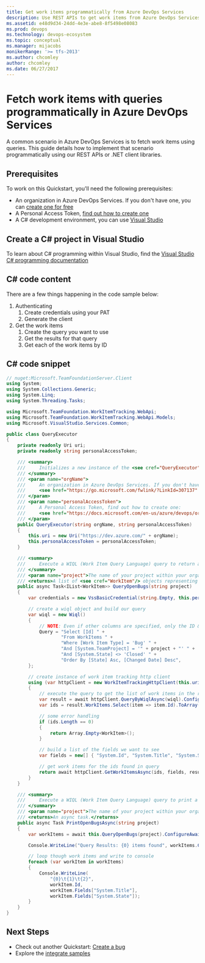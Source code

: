 ```yaml
---
title: Get work items programmatically from Azure DevOps Services
description: Use REST APIs to get work items from Azure DevOps Services with queries in your own custom apps.
ms.assetid: e48d9d34-24dd-4e3e-abe8-8f5498e08083
ms.prod: devops
ms.technology: devops-ecosystem
ms.topic: conceptual
ms.manager: mijacobs
monikerRange: '>= tfs-2013'
ms.author: chcomley
author: chcomley
ms.date: 06/27/2017
---
```


# Fetch work items with queries programmatically in Azure DevOps Services

A common scenario in Azure DevOps Services is to fetch work items using queries. This guide details how to implement that scenario programmatically using our REST APIs or .NET client libraries. 

## Prerequisites
To work on this Quickstart, you'll need the following prerequisites:

* An organization in Azure DevOps Services. If you don't have one, you can [create one for free](https://go.microsoft.com/fwlink/?LinkId=307137)
* A Personal Access Token, [find out how to create one](../../organizations/accounts/use-personal-access-tokens-to-authenticate.md)
* A C# development environment, you can use [Visual Studio](https://visualstudio.microsoft.com/vs/)

## Create a C# project in Visual Studio

To learn about C# programming within Visual Studio, find the [Visual Studio C# programming documentation](/dotnet/csharp/programming-guide/inside-a-program/)

## C# code content
There are a few things happening in the code sample below:

1. Authenticating
   1. Create credentials using your PAT
   2. Generate the client
2. Get the work items
   1. Create the query you want to use
   2. Get the results for that query
   3. Get each of the work items by ID

## C# code snippet
```cs
// nuget:Microsoft.TeamFoundationServer.Client
using System;
using System.Collections.Generic;
using System.Linq;
using System.Threading.Tasks;

using Microsoft.TeamFoundation.WorkItemTracking.WebApi;
using Microsoft.TeamFoundation.WorkItemTracking.WebApi.Models;
using Microsoft.VisualStudio.Services.Common;

public class QueryExecutor
{
    private readonly Uri uri;
    private readonly string personalAccessToken;

    /// <summary>
    ///     Initializes a new instance of the <see cref="QueryExecutor" /> class.
    /// </summary>
    /// <param name="orgName">
    ///     An organization in Azure DevOps Services. If you don't have one, you can create one for free:
    ///     <see href="https://go.microsoft.com/fwlink/?LinkId=307137" />.
    /// </param>
    /// <param name="personalAccessToken">
    ///     A Personal Access Token, find out how to create one:
    ///     <see href="https://docs.microsoft.com/en-us/azure/devops/organizations/accounts/use-personal-access-tokens-to-authenticate?view=azure-devops" />.
    /// </param>
    public QueryExecutor(string orgName, string personalAccessToken)
    {
        this.uri = new Uri("https://dev.azure.com/" + orgName);
        this.personalAccessToken = personalAccessToken;
    }

    /// <summary>
    ///     Execute a WIQL (Work Item Query Language) query to return a list of open bugs.
    /// </summary>
    /// <param name="project">The name of your project within your organization.</param>
    /// <returns>A list of <see cref="WorkItem"/> objects representing all the open bugs.</returns>
    public async Task<IList<WorkItem>> QueryOpenBugs(string project)
    {
        var credentials = new VssBasicCredential(string.Empty, this.personalAccessToken);

        // create a wiql object and build our query
        var wiql = new Wiql()
        {
            // NOTE: Even if other columns are specified, only the ID & URL will be available in the WorkItemReference
            Query = "Select [Id] " +
                    "From WorkItems " +
                    "Where [Work Item Type] = 'Bug' " +
                    "And [System.TeamProject] = '" + project + "' " +
                    "And [System.State] <> 'Closed' " +
                    "Order By [State] Asc, [Changed Date] Desc",
        };

        // create instance of work item tracking http client
        using (var httpClient = new WorkItemTrackingHttpClient(this.uri, credentials))
        {
            // execute the query to get the list of work items in the results
            var result = await httpClient.QueryByWiqlAsync(wiql).ConfigureAwait(false);
            var ids = result.WorkItems.Select(item => item.Id).ToArray();

            // some error handling
            if (ids.Length == 0)
            {
                return Array.Empty<WorkItem>();
            }

            // build a list of the fields we want to see
            var fields = new[] { "System.Id", "System.Title", "System.State" };

            // get work items for the ids found in query
            return await httpClient.GetWorkItemsAsync(ids, fields, result.AsOf).ConfigureAwait(false);
        }
    }

    /// <summary>
    ///     Execute a WIQL (Work Item Query Language) query to print a list of open bugs.
    /// </summary>
    /// <param name="project">The name of your project within your organization.</param>
    /// <returns>An async task.</returns>
    public async Task PrintOpenBugsAsync(string project)
    {
        var workItems = await this.QueryOpenBugs(project).ConfigureAwait(false);

        Console.WriteLine("Query Results: {0} items found", workItems.Count);

        // loop though work items and write to console
        foreach (var workItem in workItems)
        {
            Console.WriteLine(
                "{0}\t{1}\t{2}",
                workItem.Id,
                workItem.Fields["System.Title"],
                workItem.Fields["System.State"]);
        }
    }
}
```

## Next Steps

* Check out another Quickstart: [Create a bug](./create-bug-quickstart.md)
* Explore the [integrate samples](../get-started/client-libraries/samples.md)
